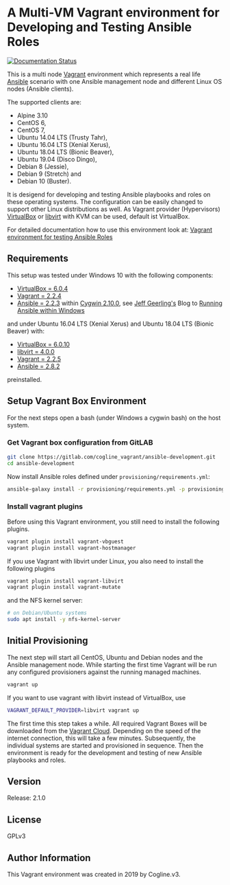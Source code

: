 # A Multi-VM Vagrant environment for Developing and Testing Ansible Roles

[![Documentation Status](https://readthedocs.org/projects/ansible-development/badge/?version=latest)](http://ansible-development.readthedocs.io/en/latest/?badge=latest)

This is a multi node [Vagrant](https://www.vagrantup.com/ "Vagrant")
environment which represents a real life [Ansible](http://docs.ansible.com/ansible/ "Ansible")
scenario with one Ansible management node and different Linux OS nodes (Ansible
clients).

The supported clients are:

* Alpine 3.10
* CentOS 6, 
* CentOS 7, 
* Ubuntu 14.04 LTS (Trusty Tahr),
* Ubuntu 16.04 LTS (Xenial Xerus),
* Ubuntu 18.04 LTS (Bionic Beaver),
* Ubuntu 19.04 (Disco Dingo),
* Debian 8 (Jessie),
* Debian 9 (Stretch) and
* Debian 10 (Buster).


It is desigend for developing and testing Ansible playbooks and roles on
these operating systems. The configuration can be easily changed to support
other Linux distributions as well. As Vagrant provider (Hypervisors)
[VirtualBox](https://www.virtualbox.org/ "Oracle VirtualBox")
or [libvirt](https://libvirt.org/index.html "libvirt Virtualization API") with KVM can be used, default ist VirtualBox.

For detailed documentation how to use this environment look at:
[Vagrant environment for testing Ansible Roles](http://ansible-development.readthedocs.io/en/latest/ "Ansible Development Environment") 


## Requirements

This setup was tested under Windows 10 with the following components: 

* [VirtualBox = 6.0.4](https://www.virtualbox.org/)
* [Vagrant = 2.2.4](https://www.vagrantup.com/)
* [Ansible = 2.2.3](http://docs.ansible.com/ansible/) within [Cygwin 2.10.0](https://www.cygwin.com/), see [Jeff Geerling's](https://www.jeffgeerling.com/) Blog to [Running Ansible within Windows](http://www.jeffgeerling.com/blog/running-ansible-within-windows)

and under Ubuntu 16.04 LTS (Xenial Xerus) and Ubuntu 18.04 LTS (Bionic Beaver) with:

* [VirtualBox = 6.0.10](https://www.virtualbox.org/)
* [libvirt = 4.0.0](https://libvirt.org/index.html)
* [Vagrant = 2.2.5](https://www.vagrantup.com/)
* [Ansible = 2.8.2](http://docs.ansible.com/ansible/)

preinstalled.


## Setup Vagrant Box Environment

For the next steps open a bash (under Windows a cygwin bash) on the host system.


### Get Vagrant box configuration from GitLAB

```bash
git clone https://gitlab.com/cogline_vagrant/ansible-development.git
cd ansible-development
```

Now install Ansible roles defined under `provisioning/requirements.yml`:

```bash
ansible-galaxy install -r provisioning/requirements.yml -p provisioning/roles
```

### Install vagrant plugins

Before using this Vagrant environment, you still need to install the following plugins.

```bash
vagrant plugin install vagrant-vbguest
vagrant plugin install vagrant-hostmanager
```

If you use Vagrant with libvirt under Linux, you also need to install the
following plugins
```bash
vagrant plugin install vagrant-libvirt
vagrant plugin install vagrant-mutate
```
and the NFS kernel server:
```bash
# on Debian/Ubuntu systems
sudo apt install -y nfs-kernel-server
```


## Initial Provisioning

The next step will start all CentOS, Ubuntu and Debian nodes and the Ansible
management node. While starting the first time Vagrant will be run any
configured provisioners against the running managed machines.

```bash
vagrant up
```

If you want to use vagrant with libvirt instead of VirtualBox, use
```bash
VAGRANT_DEFAULT_PROVIDER=libvirt vagrant up
```

The first time this step takes a while. All required Vagrant Boxes will be
downloaded from the [Vagrant Cloud](https://app.vagrantup.com/boxes/search "Vagrant Cloud").
Depending on the speed of the internet connection, this will take a few minutes.
Subsequently, the individual systems are started and provisioned in sequence.
Then the environment is ready for the development and testing of new Ansible
playbooks and roles.


## Version

Release: 2.1.0


## License

GPLv3


## Author Information

This Vagrant environment was created in 2019 by Cogline.v3.
